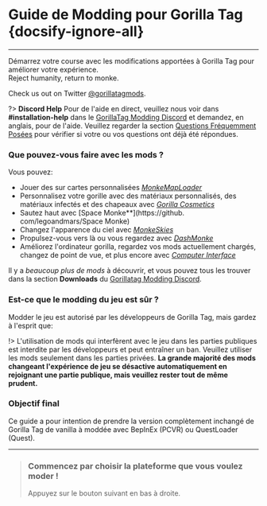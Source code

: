 # Guide de Modding pour Gorilla Tag {docsify-ignore-all}
---
Démarrez votre course avec les modifications apportées à Gorilla Tag pour améliorer votre expérience.  
Reject humanity, return to monke.

Check us out on Twitter [@gorillatagmods](https://twitter.com/gorillatagmods).

<!-- <div class="horizontal bordered" data-ea-publisher="gorillatagmodding-burrito-software" data-ea-type="image" data-ea-manual="true" id="introduction"></div> -->
<!-- Guide Page Ad -->
<ins class="adsbygoogle"
     style="display:block"
     data-ad-client="ca-pub-1545654854838298"
     data-ad-slot="8114351325"
     data-ad-format="auto"
     data-full-width-responsive="true"></ins>

?> **Discord Help** Pour de l'aide en direct, veuillez nous voir dans **#installation-help** dans le [GorillaTag Modding Discord](https://discord.gg/b2MhDBAzTv) et demandez, en anglais, pour de l'aide. Veuillez regarder la section [Questions Fréquemment Posées](faq) pour vérifier si votre ou vos questions ont déjà été répondues.

### Que pouvez-vous faire avec les mods ?

Vous pouvez:
- Jouer des sur cartes personnalisées [*MonkeMapLoader*](https://monkemaphub.com/)
- Personnalisez votre gorille avec des matériaux personnalisés, des matériaux infectés et des chapeaux avec [*Gorilla Cosmetics*](https://github.com/legoandmars/GorillaCosmetics)
- Sautez haut avec [Space Monke**](https://github. com/legoandmars/Space Monke)
- Changez l'apparence du ciel avec [*MonkeSkies*](https://github.com/Raemien/MonkeSkies)
- Propulsez-vous vers là ou vous regardez avec [*DashMonke*](https://github.com/TrueTamashii/DashMonke)
- Améliorez l'ordinateur gorilla, regardez vos mods actuellement chargés, changez de point de vue, et plus encore avec [*Computer Interface*](https://github.com/ToniMacaroni/ComputerInterface)

Il y a *beaucoup plus de mods* à découvrir, et vous pouvez tous les trouver dans la section **Downloads** du [Gorillatag Modding Discord](https://discord.gg/b2MhDBAzTv).

### Est-ce que le modding du jeu est sûr ?

Modder le jeu est autorisé par les développeurs de Gorilla Tag, mais gardez à l'esprit que:

!> L'utilisation de mods qui interfèrent avec le jeu dans les parties publiques est interdite par les développeurs et peut entraîner un ban. Veuillez utiliser les mods seulement dans les parties privées. **La grande majorité des mods changeant l'expérience de jeu se désactive automatiquement en rejoignant une partie publique, mais veuillez rester tout de même prudent.**

### Objectif final

Ce guide a pour intention de prendre la version complètement inchangé de Gorilla Tag de vanilla à moddée avec BepInEx (PCVR) ou QuestLoader (Quest).

---
>
> ### Commencez par choisir la plateforme que vous voulez moder !
> 
> Appuyez sur le bouton suivant en bas à droite.
